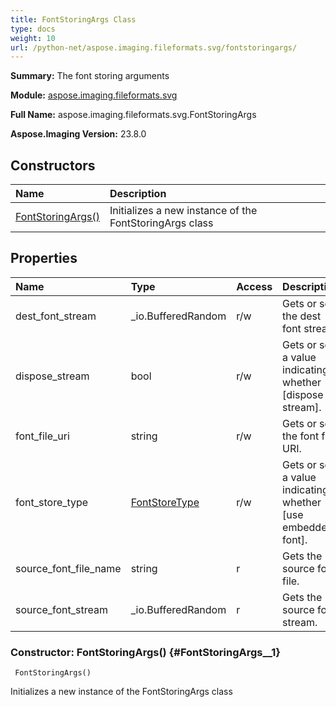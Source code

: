 ```yaml
---
title: FontStoringArgs Class
type: docs
weight: 10
url: /python-net/aspose.imaging.fileformats.svg/fontstoringargs/
---
```


**Summary:** The font storing arguments

**Module:** [aspose.imaging.fileformats.svg](/imaging/python-net/aspose.imaging.fileformats.svg/)

**Full Name:** aspose.imaging.fileformats.svg.FontStoringArgs

**Aspose.Imaging Version:** 23.8.0

## **Constructors**
| **Name** | **Description** |
| :- | :- |
| [FontStoringArgs()](#FontStoringArgs__1) | Initializes a new instance of the FontStoringArgs class |
## **Properties**
| **Name** | **Type** | **Access** | **Description** |
| :- | :- | :- | :- |
| dest_font_stream | _io.BufferedRandom | r/w | Gets or sets the dest font stream. |
| dispose_stream | bool | r/w | Gets or sets a value indicating whether [dispose stream]. |
| font_file_uri | string | r/w | Gets or sets the font file URI. |
| font_store_type | [FontStoreType](/imaging/python-net/aspose.imaging.fileformats.svg/fontstoretype) | r/w | Gets or sets a value indicating whether [use embedded font]. |
| source_font_file_name | string | r | Gets the source font file. |
| source_font_stream | _io.BufferedRandom | r | Gets the source font stream. |


### Constructor: FontStoringArgs() {#FontStoringArgs__1}


```
 FontStoringArgs() 
```

Initializes a new instance of the FontStoringArgs class

